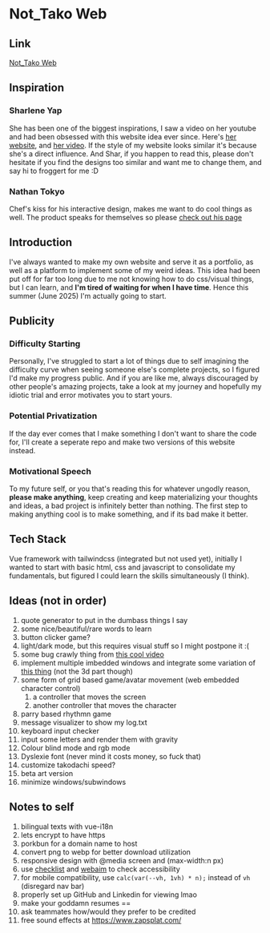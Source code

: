 # Not_Tako Web

## Link
[Not_Tako Web](https://saiko0324.github.io/nottakoweb/)

## Inspiration
### Sharlene Yap
She has been one of the biggest inspirations, I saw a video on her youtube and had been obsessed with this website idea ever since. Here's [her website](https://www.sharyap.com/), and [her video](https://www.youtube.com/watch?v=_tWh4cYCTv0). If the style of my website looks similar it's because she's a direct influence. And Shar, if you happen to read this, please don't hesitate if you find the designs too similar and want me to change them, and say hi to froggert for me \:D

### Nathan Tokyo
Chef's kiss for his interactive design, makes me want to do cool things as well. The product speaks for themselves so please [check out his page](https://nathan.tokyo/)

## Introduction
I've always wanted to make my own website and serve it as a portfolio, as well as a platform to implement some of my weird ideas. This idea had been put off for far too long due to me not knowing how to do css/visual things, but I can learn, and **I'm tired of waiting for when I have time**. Hence this summer (June 2025) I'm actually going to start.

## Publicity
### Difficulty Starting
Personally, I've struggled to start a lot of things due to self imagining the difficulty curve when seeing someone else's complete projects, so I figured I'd make my progress public. And if you are like me, always discouraged by other people's amazing projects, take a look at my journey and hopefully my idiotic trial and error motivates you to start yours.

### Potential Privatization
If the day ever comes that I make something I don't want to share the code for, I'll create a seperate repo and make two versions of this website instead.

### Motivational Speech
To my future self, or you that's reading this for whatever ungodly reason, **please make anything**, keep creating and keep materializing your thoughts and ideas, a bad project is infinitely better than nothing. The first step to making anything cool is to make something, and if its bad make it better.

## Tech Stack
Vue framework with tailwindcss (integrated but not used yet), initially I wanted to start with basic html, css and javascript to consolidate my fundamentals, but figured I could learn the skills simultaneously (I think).

## Ideas (not in order)
1. quote generator to put in the dumbass things I say
2. some nice/beautiful/rare words to learn
3. button clicker game?
4. light/dark mode, but this requires visual stuff so I might postpone it :\(
5. some bug crawly thing from [this cool video](https://youtu.be/Q_-Veut_EJ4?list=LL&t=4)
6. implement multiple imbedded windows and integrate some variation of [this thing](https://github.com/bgstaal/multipleWindow3dScene) (not the 3d part though)
7. some form of grid based game/avatar movement (web embedded character control)
   1. a controller that moves the screen
   2. another controller that moves the character
8. parry based rhythmn game
9.  message visualizer to show my log.txt
10. keyboard input checker
11. input some letters and render them with gravity
12. Colour blind mode and rgb mode
13. Dyslexie font (never mind it costs money, so fuck that)
14. customize takodachi speed?
15. beta art version
16. minimize windows/subwindows

## Notes to self
1. bilingual texts with vue-i18n
2. lets encrypt to have https
3. porkbun for a domain name to host
4. convert png to webp for better download utilization
5. responsive design with @media screen and (max-width:n px)
6. use [checklist](https://www.checklist.design/) and [webaim](https://webaim.org/) to check accessibility
7. for mobile compatibility, use `calc(var(--vh, 1vh) * n);` instead of `vh` (disregard nav bar)
8. properly set up GitHub and Linkedin for viewing lmao
9. make your goddamn resumes ==
10. ask teammates how/would they prefer to be credited
11. free sound effects at https://www.zapsplat.com/